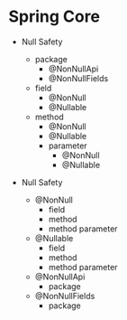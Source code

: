 # Spring Core

- Null Safety
    - package
        - @NonNullApi
        - @NonNullFields
    - field
        - @NonNull
        - @Nullable
    - method
        - @NonNull
        - @Nullable
        - parameter
            - @NonNull
            - @Nullable

- Null Safety
    - @NonNull
        - field
        - method
        - method parameter
    - @Nullable
        - field
        - method
        - method parameter
    - @NonNullApi
        - package
    - @NonNullFields
        - package
